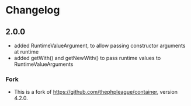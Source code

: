# Changelog

## 2.0.0
- added RuntimeValueArgument, to allow passing constructor arguments at runtime
- added getWith() and getNewWith() to pass runtime values to RuntimeValueArguments

### Fork
- This is a fork of https://github.com/thephpleague/container, version 4.2.0.
